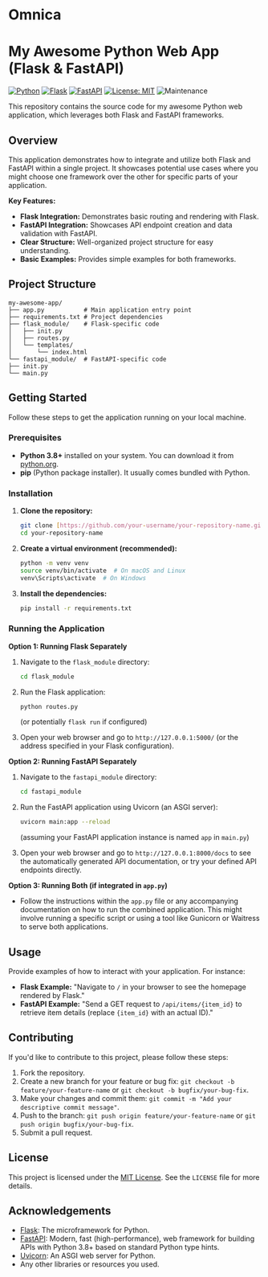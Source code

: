 # Omnica
# My Awesome Python Web App (Flask & FastAPI)

[![Python](https://img.shields.io/badge/Python-3.8+-blue.svg)](https://www.python.org/downloads/)
[![Flask](https://img.shields.io/badge/Flask-%E2%82%99.0+-green.svg)](https://flask.palletsprojects.com/)
[![FastAPI](https://img.shields.io/badge/FastAPI-0.100.0+-blueviolet.svg)](https://fastapi.tiangolo.com/)
[![License: MIT](https://img.shields.io/badge/License-MIT-yellow.svg)](https://opensource.org/licenses/MIT)
![Maintenance](https://img.shields.io/maintenance/yes/2025)

This repository contains the source code for my awesome Python web application, which leverages both Flask and FastAPI frameworks.

## Overview

This application demonstrates how to integrate and utilize both Flask and FastAPI within a single project. It showcases potential use cases where you might choose one framework over the other for specific parts of your application.

**Key Features:**

* **Flask Integration:** Demonstrates basic routing and rendering with Flask.
* **FastAPI Integration:** Showcases API endpoint creation and data validation with FastAPI.
* **Clear Structure:** Well-organized project structure for easy understanding.
* **Basic Examples:** Provides simple examples for both frameworks.

## Project Structure
```
my-awesome-app/
├── app.py           # Main application entry point
├── requirements.txt # Project dependencies
├── flask_module/    # Flask-specific code
│   ├── init.py
│   ├── routes.py
│   └── templates/
│       └── index.html
└── fastapi_module/  # FastAPI-specific code
├── init.py
└── main.py
```
## Getting Started

Follow these steps to get the application running on your local machine.

### Prerequisites

* **Python 3.8+** installed on your system. You can download it from [python.org](https://www.python.org/downloads/).
* **pip** (Python package installer). It usually comes bundled with Python.

### Installation

1.  **Clone the repository:**
    ```bash
    git clone [https://github.com/your-username/your-repository-name.git](https://github.com/your-username/your-repository-name.git)
    cd your-repository-name
    ```

2.  **Create a virtual environment (recommended):**
    ```bash
    python -m venv venv
    source venv/bin/activate  # On macOS and Linux
    venv\Scripts\activate  # On Windows
    ```

3.  **Install the dependencies:**
    ```bash
    pip install -r requirements.txt
    ```

### Running the Application

**Option 1: Running Flask Separately**

1.  Navigate to the `flask_module` directory:
    ```bash
    cd flask_module
    ```

2.  Run the Flask application:
    ```bash
    python routes.py
    ```
    (or potentially `flask run` if configured)

3.  Open your web browser and go to `http://127.0.0.1:5000/` (or the address specified in your Flask configuration).

**Option 2: Running FastAPI Separately**

1.  Navigate to the `fastapi_module` directory:
    ```bash
    cd fastapi_module
    ```

2.  Run the FastAPI application using Uvicorn (an ASGI server):
    ```bash
    uvicorn main:app --reload
    ```
    (assuming your FastAPI application instance is named `app` in `main.py`)

3.  Open your web browser and go to `http://127.0.0.1:8000/docs` to see the automatically generated API documentation, or try your defined API endpoints directly.

**Option 3: Running Both (if integrated in `app.py`)**

* Follow the instructions within the `app.py` file or any accompanying documentation on how to run the combined application. This might involve running a specific script or using a tool like Gunicorn or Waitress to serve both applications.

## Usage

Provide examples of how to interact with your application. For instance:

* **Flask Example:** "Navigate to `/` in your browser to see the homepage rendered by Flask."
* **FastAPI Example:** "Send a GET request to `/api/items/{item_id}` to retrieve item details (replace `{item_id}` with an actual ID)."

## Contributing

If you'd like to contribute to this project, please follow these steps:

1.  Fork the repository.
2.  Create a new branch for your feature or bug fix: `git checkout -b feature/your-feature-name` or `git checkout -b bugfix/your-bug-fix`.
3.  Make your changes and commit them: `git commit -m "Add your descriptive commit message"`.
4.  Push to the branch: `git push origin feature/your-feature-name` or `git push origin bugfix/your-bug-fix`.
5.  Submit a pull request.

## License

This project is licensed under the [MIT License](LICENSE). See the `LICENSE` file for more details.

## Acknowledgements

* [Flask](https://flask.palletsprojects.com/): The microframework for Python.
* [FastAPI](https://fastapi.tiangolo.com/): Modern, fast (high-performance), web framework for building APIs with Python 3.8+ based on standard Python type hints.
* [Uvicorn](https://www.uvicorn.org/): An ASGI web server for Python.
* Any other libraries or resources you used.
